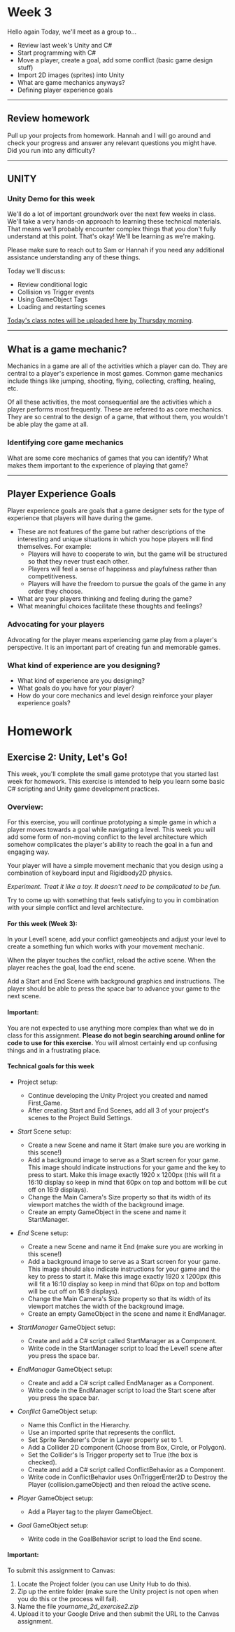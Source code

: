 # Week 3
Hello again Today, we'll meet as a group to...
- Review last week's Unity and C#
- Start programming with C#
- Move a player, create a goal, add some conflict (basic game design stuff)
- Import 2D images (sprites) into Unity
- What are game mechanics anyways?
- Defining player experience goals

---

## Review homework
Pull up your projects from homework. Hannah and I will go around and check your progress and answer any relevant questions you might have. Did you run into any difficulty?

---

## UNITY

### Unity Demo for this week
We'll do a lot of important groundwork over the next few weeks in class. We'll take a very hands-on approach to learning these technical materials. That means we'll probably encounter complex things that you don't fully understand at this point. That's okay! We'll be learning as we're making.

Please make sure to reach out to Sam or Hannah if you need any additional assistance understanding any of these things.

Today we'll discuss:
- Review conditional logic
- Collision vs Trigger events
- Using GameObject Tags
- Loading and restarting scenes


[Today's class notes will be uploaded here by Thursday morning](#). 

---

## What is a game mechanic?
Mechanics in a game are all of the activities which a player can do. They are central to a player's experience in most games. Common game mechanics include things like jumping, shooting, flying, collecting, crafting, healing, etc.

Of all these activities, the most consequential are the activities which a player performs most frequently. These are referred to as core mechanics. They are so central to the design of a game, that without them, you wouldn't be able play the game at all.

### Identifying core game mechanics
What are some core mechanics of games that you can identify? What makes them important to the experience of playing that game?

---

## Player Experience Goals
Player experience goals are goals that a game designer sets for the type of experience that players will have during the game.

- These are not features of the game but rather descriptions of the interesting and unique situations in which you hope players will find themselves. For example:
    - Players will have to cooperate to win, but the game will be structured so that they never trust each other.
    - Players will feel a sense of happiness and playfulness rather than competitiveness.
    - Players will have the freedom to pursue the goals of the game in any order they choose.
- What are your players thinking and feeling during the game?
- What meaningful choices facilitate these thoughts and feelings?

### Advocating for your players
Advocating for the player means experiencing game play from a player's perspective. It is an important part of creating fun and memorable games.

### What kind of experience are you designing?
- What kind of experience are you designing? 
- What goals do you have for your player?
- How do your core mechanics and level design reinforce your player experience goals?


# Homework

## Exercise 2: Unity, Let's Go!
This week, you'll complete the small game prototype that you started last week for homework. This exercise is intended to help you learn some basic C# scripting and Unity game development practices.

### Overview:
For this exercise, you will continue prototyping a simple game in which a player moves towards a goal while navigating a level. This week you will add some form of non-moving conflict to the level architecture which somehow complicates the player's ability to reach the goal in a fun and engaging way.

Your player will have a simple movement mechanic that you design using a combination of keyboard input and Rigidbody2D physics. 

_Experiment. Treat it like a toy. It doesn't need to be complicated to be fun._

Try to come up with something that feels satisfying to you in combination with your simple conflict and level architecture.

#### For this week (Week 3):
In your Level1 scene, add your conflict gameobjects and adjust your level to create a something fun which works with your movement mechanic.

When the player touches the conflict, reload the active scene. When the player reaches the goal, load the end scene.

Add a Start and End Scene with background graphics and instructions. The player should be able to press the space bar to advance your game to the next scene.

#### Important:
You are not expected to use anything more complex than what we do in class for this assignment. __Please do not begin searching around online for code to use for this exercise.__ You will almost certainly end up confusing things and in a frustrating place.


#### Technical goals for this week

- Project setup:
    - Continue developing the Unity Project you created and named First_Game.
    - After creating Start and End Scenes, add all 3 of your project's scenes to the Project Build Settings. 

- _Start_ Scene setup:
    - Create a new Scene and name it Start (make sure you are working in this scene!)
    - Add a background image to serve as a Start screen for your game. This image should indicate instructions for your game and the key to press to start. Make this image exactly 1920 x 1200px (this will fit a 16:10 display so keep in mind that 60px on top and bottom will be cut off on 16:9 displays).
    - Change the Main Camera's Size property so that its width of its viewport matches the width of the background image.
    - Create an empty GameObject in the scene and name it StartManager.

- _End_ Scene setup:
    - Create a new Scene and name it End (make sure you are working in this scene!)
    - Add a background image to serve as a Start screen for your game. This image should also indicate instructions for your game and the key to press to start it. Make this image exactly 1920 x 1200px (this will fit a 16:10 display so keep in mind that 60px on top and bottom will be cut off on 16:9 displays).
    - Change the Main Camera's Size property so that its width of its viewport matches the width of the background image.
    - Create an empty GameObject in the scene and name it EndManager.

- _StartManager_ GameObject setup:
    - Create and add a C# script called StartManager as a Component.
    - Write code in the StartManager script to load the Level1 scene after you press the space bar.

- _EndManager_ GameObject setup:
    - Create and add a C# script called EndManager as a Component.
    - Write code in the EndManager script to load the Start scene after you press the space bar.

- _Conflict_ GameObject setup:
    - Name this Conflict in the Hierarchy.
    - Use an imported sprite that represents the conflict.
    - Set Sprite Renderer's Order in Layer property set to 1.
    - Add a Collider 2D component (Choose from Box, Circle, or Polygon).
    - Set the Collider's Is Trigger property set to True (the box is checked).
    - Create and add a C# script called ConflictBehavior as a Component.
    - Write code in ConflictBehavior uses OnTriggerEnter2D to Destroy the Player (collision.gameObject) and then reload the active scene.

- _Player_ GameObject setup:
    - Add a Player tag to the player GameObject.

- _Goal_ GameObject setup:
    - Write code in the GoalBehavior script to load the End scene.
    

#### Important:
To submit this assignment to Canvas:

1. Locate the Project folder (you can use Unity Hub to do this).
2. Zip up the entire folder (make sure the  Unity project is not open when you do this or the process will fail).
3. Name the file _yourname_2d_exercise2.zip_
4. Upload it to your Google Drive and then submit the URL to the Canvas assignment.
